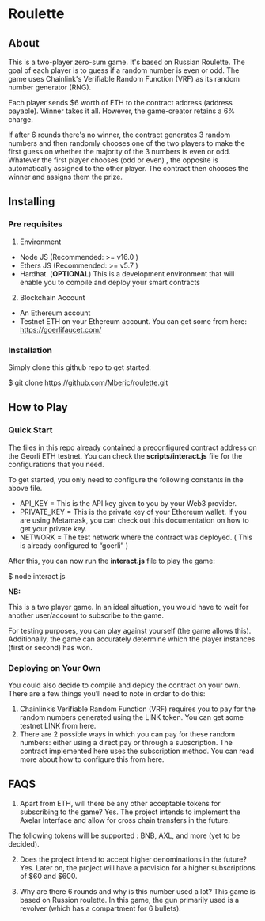 # Roulette

## About

This is a two-player zero-sum game. It's based on Russian Roulette. The goal of each player is to guess if a random number is even or odd. The game uses Chainlink's Verifiable Random Function (VRF) as its random number generator (RNG).

Each player sends $6 worth of ETH to the contract address (address payable). Winner takes it all. However, the game-creator retains a 6% charge.

If after 6 rounds there's no winner, the contract generates 3 random numbers and then randomly chooses one of the two players to make the first guess on whether the majority of the 3 numbers is even or odd. Whatever the first player chooses (odd or even) , the opposite is automatically assigned to the other player. The contract then chooses the winner and assigns them the prize.

## Installing

### Pre requisites

1. Environment

- Node JS (Recommended: >= v16.0 )
- Ethers JS (Recommended: >= v5.7 )
- Hardhat. (**OPTIONAL**) This is a development environment that will enable you to compile and deploy your smart contracts

2. Blockchain Account

- An Ethereum account
- Testnet ETH on your Ethereum account. You can get some from here: https://goerlifaucet.com/

### Installation

Simply clone this github repo to get started:

$ git clone https://github.com/Mberic/roulette.git

## How to Play

### Quick Start

The files in this repo already contained a preconfigured contract address on the Georli ETH testnet. You can check the **scripts/interact.js** file for the configurations that you need.

To get started, you only need to configure the following constants in the above file.

- API_KEY = This is the API key given to you by your Web3 provider. 
- PRIVATE_KEY = This is the private key of your Ethereum wallet. If you are using Metamask, you can check out this documentation on how to get your  private key. 
- NETWORK = The test network where the contract was deployed. ( This is already configured to “goerli” ) 

After this, you can now run the **interact.js** file to play the game:

$ node interact.js

**NB:** 

This is a two player game. In an ideal situation, you would have to wait for another user/account to subscribe to the game.

For testing purposes, you can play against yourself (the game allows this). Additionally, the game can accurately determine which the player instances (first or second) has won. 

### Deploying on Your Own

You could also decide to compile and deploy the contract on your own. There are a few things you’ll need to note in order to do this:

1. Chainlink’s Verifiable Random Function (VRF) requires you to pay for the random numbers generated using the LINK token. You can get some testnet LINK from here.
2. There are 2 possible ways in which you can pay for these random numbers: either using a direct pay or through a subscription. The contract implemented here uses the subscription method.  You can read more about how to configure this from here.

## FAQS

1. Apart from ETH, will there be any other acceptable tokens for subscribing to the game? 
Yes. The project intends to implement the Axelar Interface and allow for cross chain transfers in the future. 

The following tokens will be supported : BNB, AXL, and more (yet to be decided).

2. Does the project intend to accept higher denominations in the future?
Yes. Later on, the project will have a provision for a higher subscriptions of $60 and $600.

3. Why are there 6 rounds and why is this number used a lot?
This game is based on Russion roulette. In this game, the gun primarily used is a revolver (which has a compartment for 6 bullets). 
